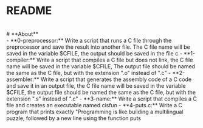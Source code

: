 # README
<br>
# **About**
<br>
- **0-preprocessor:** Write a script that runs a C file through the preprocessor and save the result into another file. The C file name will be saved in the variable $CFILE, the output should be saved in the file c
- **1-compiler:** Write a script that compiles a C file but does not link, the C file name will be saved in the variable $CFILE, The output file should be named the same as the C file, but with the extension ".o" instead of ".c"
- **2-assembler:** Write a script that generates the assembly code of a C code and save it in an output file, the C file name will be saved in the variable $CFILE, the output file should be named the same as the C file, but with the extension ".s" instead of ".c"
- **3-name:** Write a script that compiles a C file and creates an executable named cisfun
- **4-puts.c:** Write a C program that prints exactly "Programming is like building a multilingual puzzle, followed by a new line using the function puts
